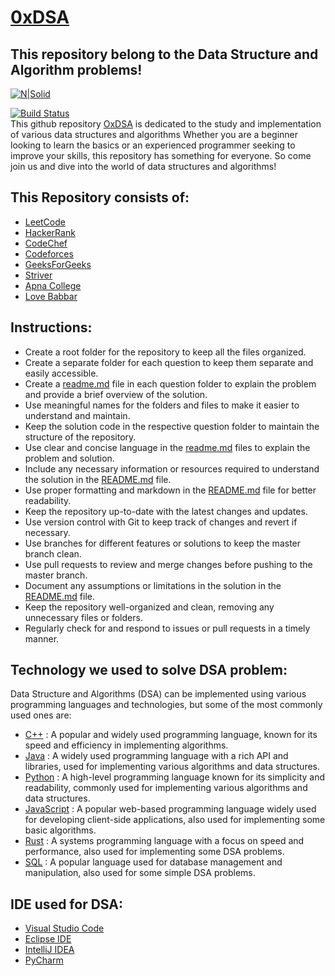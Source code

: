 <h1 class="code-line" data-line-start=0 data-line-end=1 ><a id="0xDSAhttpsgithubcomheyhooman0xDSA_0"></a><a href="https://github.com/heyhooman/0xDSA">0xDSA</a></h1>
<h2 class="code-line" data-line-start=1 data-line-end=2 ><a id="This_repository_belong_to_the_Data_Structure_and_Algorithm_problems_1"></a>This repository belong to the Data Structure and Algorithm problems!</h2>
<p class="has-line-data" data-line-start="3" data-line-end="4"><a href="https://leetcode.com"><img src="https://cldup.com/dTxpPi9lDf.thumb.png" alt="N|Solid"></a></p>
<p class="has-line-data" data-line-start="5" data-line-end="7"><a href="https://leetcode.com/contest/"><img src="https://travis-ci.org/joemccann/dillinger.svg?branch=master" alt="Build Status"></a><br>
This github repository <a href="https://github.com/heyhooman/0xDSA">OxDSA</a> is dedicated to the study and implementation of various data structures and algorithms Whether you are a beginner looking to learn the basics or an experienced programmer seeking to improve your skills, this repository has something for everyone. So come join us and dive into the world of data structures and algorithms!</p>
<h2 class="code-line" data-line-start=8 data-line-end=9 ><a id="This_Repository_consists_of_8"></a>This Repository consists of:</h2>
<ul>
<li class="has-line-data" data-line-start="9" data-line-end="10"><a href="https://leetcode.com/problemset/all/">LeetCode</a></li>
<li class="has-line-data" data-line-start="10" data-line-end="11"><a href="https://www.hackerrank.com/">HackerRank</a></li>
<li class="has-line-data" data-line-start="11" data-line-end="12"><a href="https://www.codechef.com/">CodeChef</a></li>
<li class="has-line-data" data-line-start="12" data-line-end="13"><a href="https://codeforces.com/">Codeforces</a></li>
<li class="has-line-data" data-line-start="13" data-line-end="14"><a href="https://www.geeksforgeeks.org/sde-sheet-a-complete-guide-for-sde-preparation/">GeeksForGeeks</a></li>
<li class="has-line-data" data-line-start="14" data-line-end="15"><a href="https://takeuforward.org/interviews/strivers-sde-sheet-top-coding-interview-problems/">Striver</a></li>
<li class="has-line-data" data-line-start="15" data-line-end="16"><a href="https://docs.google.com/spreadsheets/u/0/d/1hXserPuxVoWMG9Hs7y8wVdRCJTcj3xMBAEYUOXQ5Xag/htmlview">Apna College</a></li>
<li class="has-line-data" data-line-start="16" data-line-end="17"><a href="https://docs.google.com/spreadsheets/u/0/d/1hXserPuxVoWMG9Hs7y8wVdRCJTcj3xMBAEYUOXQ5Xag/htmlview">Love Babbar</a></li>
</ul>
<h2 class="code-line" data-line-start=17 data-line-end=18 ><a id="Instructions_17"></a>Instructions:</h2>
<ul>
<li class="has-line-data" data-line-start="19" data-line-end="20">Create a root folder for the repository to keep all the files organized.</li>
<li class="has-line-data" data-line-start="20" data-line-end="21">Create a separate folder for each question to keep them separate and easily accessible.</li>
<li class="has-line-data" data-line-start="21" data-line-end="22">Create a <a href="http://readme.md">readme.md</a> file in each question folder to explain the problem and provide a brief overview of the solution.</li>
<li class="has-line-data" data-line-start="22" data-line-end="23">Use meaningful names for the folders and files to make it easier to understand and maintain.</li>
<li class="has-line-data" data-line-start="23" data-line-end="24">Keep the solution code in the respective question folder to maintain the structure of the repository.</li>
<li class="has-line-data" data-line-start="24" data-line-end="25">Use clear and concise language in the <a href="http://readme.md">readme.md</a> files to explain the problem and solution.</li>
<li class="has-line-data" data-line-start="25" data-line-end="26">Include any necessary information or resources required to understand the solution in the <a href="http://README.md">README.md</a> file.</li>
<li class="has-line-data" data-line-start="26" data-line-end="27">Use proper formatting and markdown in the <a href="http://README.md">README.md</a> file for better readability.</li>
<li class="has-line-data" data-line-start="27" data-line-end="28">Keep the repository up-to-date with the latest changes and updates.</li>
<li class="has-line-data" data-line-start="28" data-line-end="29">Use version control with Git to keep track of changes and revert if necessary.</li>
<li class="has-line-data" data-line-start="29" data-line-end="30">Use branches for different features or solutions to keep the master branch clean.</li>
<li class="has-line-data" data-line-start="30" data-line-end="31">Use pull requests to review and merge changes before pushing to the master branch.</li>
<li class="has-line-data" data-line-start="31" data-line-end="32">Document any assumptions or limitations in the solution in the <a href="http://README.md">README.md</a> file.</li>
<li class="has-line-data" data-line-start="32" data-line-end="33">Keep the repository well-organized and clean, removing any unnecessary files or folders.</li>
<li class="has-line-data" data-line-start="33" data-line-end="35">Regularly check for and respond to issues or pull requests in a timely manner.</li>
</ul>
<h2 class="code-line" data-line-start=35 data-line-end=36 ><a id="Technology_we_used_to_solve_DSA_problem_35"></a>Technology we used to solve DSA problem:</h2>
<p class="has-line-data" data-line-start="37" data-line-end="38">Data Structure and Algorithms (DSA) can be implemented using various programming languages and technologies, but some of the most commonly used ones are:</p>
<ul>
<li class="has-line-data" data-line-start="39" data-line-end="40"><a href="https://devdocs.io/cpp/">C++</a> : A popular and widely used programming language, known for its speed and efficiency in implementing algorithms.</li>
<li class="has-line-data" data-line-start="40" data-line-end="41"><a href="https://docs.oracle.com/en/java/">Java</a>  : A widely used programming language with a rich API and libraries, used for implementing various algorithms and data structures.</li>
<li class="has-line-data" data-line-start="41" data-line-end="42"><a href="https://docs.python.org/3/">Python</a> : A high-level programming language known for its simplicity and readability, commonly used for implementing various algorithms and data structures.</li>
<li class="has-line-data" data-line-start="42" data-line-end="43"><a href="https://developer.mozilla.org/en-US/docs/Web/JavaScript">JavaScript</a> : A popular web-based programming language widely used for developing client-side applications, also used for implementing some basic algorithms.</li>
<li class="has-line-data" data-line-start="43" data-line-end="44"><a href="https://www.rust-lang.org/learn">Rust</a> : A systems programming language with a focus on speed and performance, also used for implementing some DSA problems.</li>
<li class="has-line-data" data-line-start="44" data-line-end="46"><a href="https://dev.mysql.com/doc/">SQL</a> : A popular language used for database management and manipulation, also used for some simple DSA problems.</li>
</ul>
<h2 class="code-line" data-line-start=46 data-line-end=47 ><a id="IDE_used_for_DSA_46"></a>IDE used for DSA:</h2>
<ul>
<li class="has-line-data" data-line-start="47" data-line-end="48"><a href="https://code.visualstudio.com/download">Visual Studio Code</a></li>
<li class="has-line-data" data-line-start="48" data-line-end="49"><a href="https://www.eclipse.org/downloads/">Eclipse IDE</a></li>
<li class="has-line-data" data-line-start="49" data-line-end="50"><a href="https://www.jetbrains.com/idea/download/#section=windows">IntelliJ IDEA </a></li>
<li class="has-line-data" data-line-start="50" data-line-end="52"><a href="https://www.jetbrains.com/pycharm/download/#section=windows">PyCharm</a></li>
